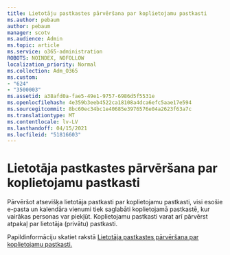 ```yaml
---
title: Lietotāju pastkastes pārvēršana par koplietojamu pastkasti
ms.author: pebaum
author: pebaum
manager: scotv
ms.audience: Admin
ms.topic: article
ms.service: o365-administration
ROBOTS: NOINDEX, NOFOLLOW
localization_priority: Normal
ms.collection: Adm_O365
ms.custom:
- "624"
- "3500003"
ms.assetid: a38afd0a-fae5-49e1-9757-6986d5f5531e
ms.openlocfilehash: 4e359b3eeb4522ca18108a4dca6efc5aae17e594
ms.sourcegitcommit: 8bc60ec34bc1e40685e3976576e04a2623f63a7c
ms.translationtype: MT
ms.contentlocale: lv-LV
ms.lasthandoff: 04/15/2021
ms.locfileid: "51816603"
---
```

# <a name="convert-a-user-mailbox-to-a-shared-mailbox"></a>Lietotāja pastkastes pārvēršana par koplietojamu pastkasti

Pārvēršot atsevišķa lietotāja pastkasti par koplietojamu pastkasti, visi esošie e-pasta un kalendāra vienumi tiek saglabāti koplietojamā pastkastē, kur vairākas personas var piekļūt. Koplietojamu pastkasti varat arī pārvērst atpakaļ par lietotāja (privātu) pastkasti.
  
Papildinformāciju skatiet rakstā [Lietotāja pastkastes pārvēršana par koplietojamu pastkasti.](https://docs.microsoft.com/microsoft-365/admin/email/convert-user-mailbox-to-shared-mailbox)
  